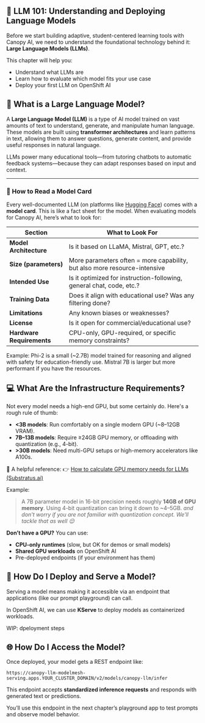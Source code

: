## 📘 LLM 101: Understanding and Deploying Language Models

Before we start building adaptive, student-centered learning tools with Canopy AI, we need to understand the foundational technology behind it: **Large Language Models (LLMs)**.

This chapter will help you:

* Understand what LLMs are
* Learn how to evaluate which model fits your use case
* Deploy your first LLM on OpenShift AI


## 🧠 What is a Large Language Model?

A **Large Language Model (LLM)** is a type of AI model trained on vast amounts of text to understand, generate, and manipulate human language. These models are built using **transformer architectures** and learn patterns in text, allowing them to answer questions, generate content, and provide useful responses in natural language.

LLMs power many educational tools—from tutoring chatbots to automatic feedback systems—because they can adapt responses based on input and context.

---

### 📄 How to Read a Model Card

Every well-documented LLM (on platforms like [Hugging Face](https://huggingface.co/models)) comes with a **model card**. This is like a fact sheet for the model. When evaluating models for Canopy AI, here’s what to look for:

| Section                   | What to Look For                                                          |
| ------------------------- | ------------------------------------------------------------------------- |
| **Model Architecture**    | Is it based on LLaMA, Mistral, GPT, etc.?                                 |
| **Size (parameters)**     | More parameters often = more capability, but also more resource-intensive |
| **Intended Use**          | Is it optimized for instruction-following, general chat, code, etc.?      |
| **Training Data**         | Does it align with educational use? Was any filtering done?               |
| **Limitations**           | Any known biases or weaknesses?                                           |
| **License**               | Is it open for commercial/educational use?                                |
| **Hardware Requirements** | CPU-only, GPU-required, or specific memory constraints?                   |

Example: Phi-2 is a small (\~2.7B) model trained for reasoning and aligned with safety for education-friendly use. Mistral 7B is larger but more performant if you have the resources.

## 💻 What Are the Infrastructure Requirements?

Not every model needs a high-end GPU, but some certainly do. Here's a rough rule of thumb:

* **<3B models**: Run comfortably on a single modern GPU (\~8–12GB VRAM).
* **7B–13B models**: Require ≥24GB GPU memory, or offloading with quantization (e.g., 4-bit).
* **>30B models**: Need multi-GPU setups or high-memory accelerators like A100s.

🧮 A helpful reference:
👉 [How to calculate GPU memory needs for LLMs (Substratus.ai)](https://www.substratus.ai/blog/calculating-gpu-memory-for-llm)

Example:

> A 7B parameter model in 16-bit precision needs roughly **14GB of GPU memory**. Using 4-bit quantization can bring it down to \~4–5GB.
_and don't worry if you are not familiar with quantization concept. We'll tackle that as well 😌_ 

**Don’t have a GPU?**
You can use:

* **CPU-only runtimes** (slow, but OK for demos or small models)
* **Shared GPU workloads** on OpenShift AI
* Pre-deployed endpoints (if your environment has them)


## 🚀 How Do I Deploy and Serve a Model?

Serving a model means making it accessible via an endpoint that applications (like our prompt playground) can call.

In OpenShift AI, we can use **KServe** to deploy models as containerized workloads.

WIP: dpeloyment steps



## 🌐 How Do I Access the Model?

Once deployed, your model gets a REST endpoint like:

```
https://canopy-llm-modelmesh-serving.apps.YOUR_CLUSTER_DOMAIN/v2/models/canopy-llm/infer
```

This endpoint accepts **standardized inference requests** and responds with generated text or predictions.

You’ll use this endpoint in the next chapter’s playground app to test prompts and observe model behavior.
